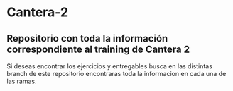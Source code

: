 # Cantera-2
## Repositorio con toda la información correspondiente al training de Cantera 2

Si deseas encontrar los ejercicios y entregables busca en las distintas branch de este repositorio
encontraras toda la informacion en cada una de las ramas.
